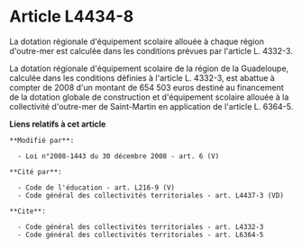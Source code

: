 # Article L4434-8

La dotation régionale d'équipement scolaire allouée à chaque région d'outre-mer est calculée dans les conditions prévues par
l'article L. 4332-3. 

La dotation régionale d'équipement scolaire de la région de la Guadeloupe, calculée dans les conditions définies à l'article
L. 4332-3, est abattue à compter de 2008 d'un montant de 654 503 euros destiné au financement de la dotation globale de
construction et d'équipement scolaire allouée à la collectivité d'outre-mer de Saint-Martin en application de l'article L.
6364-5.

**Liens relatifs à cet article**

	**Modifié par**:

	  - Loi n°2008-1443 du 30 décembre 2008 - art. 6 (V)

	**Cité par**:

	  - Code de l'éducation - art. L216-9 (V)
	  - Code général des collectivités territoriales - art. L4437-3 (VD)

	**Cite**:

	  - Code général des collectivités territoriales - art. L4332-3
	  - Code général des collectivités territoriales - art. L6364-5
